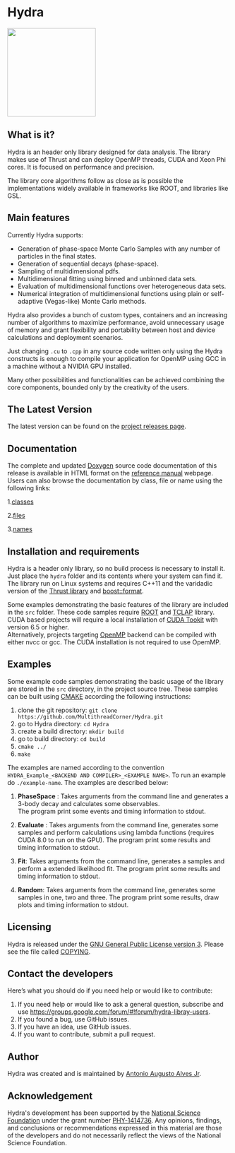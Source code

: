 Hydra
=========

<img src="Hydra.jpg" width="200">

What is it?
-----------
Hydra is an header only library designed for data analysis. The library makes use of Thrust and can deploy OpenMP
threads, CUDA and Xeon Phi cores. It is focused on performance and precision. 

The library core algorithms follow as close as is possible the implementations widely available in frameworks like ROOT, and libraries 
like GSL.

Main features
-------------

Currently Hydra supports:

* Generation of phase-space Monte Carlo Samples with any number of particles in the final states.
* Generation of sequential decays (phase-space).
* Sampling of multidimensional pdfs.
* Multidimensional fitting using binned and unbinned data sets.
* Evaluation of multidimensional functions over heterogeneous data sets. 
* Numerical integration of multidimensional functions using plain or self-adaptive (Vegas-like) Monte Carlo methods.

Hydra also provides a bunch of custom types, containers and an increasing number of algorithms
to maximize performance, avoid unnecessary usage of memory and grant flexibility and portability between 
host and device calculations and deployment scenarios. 

Just changing `.cu` to `.cpp` in any source code written only using the Hydra constructs is enough
to compile your application for OpenMP using GCC in a machine without a NVIDIA GPU installed.

Many other possibilities and functionalities can be achieved combining the core components, bounded only by the creativity of the users. 

The Latest Version
------------------

The latest version can be found on the 
[project releases page](https://github.com/MultithreadCorner/Hydra/releases).

Documentation
-------------

The complete and updated [Doxygen](http://www.doxygen.org/) source code documentation of this release is available in HTML format on the
[reference manual](http://multithreadcorner.github.io/Hydra/) webpage.
Users can also browse the documentation by class, file or name using the following links:

1.[classes](http://multithreadcorner.github.io/Hydra/classes.html)

2.[files](http://multithreadcorner.github.io/Hydra/files.html)

3.[names](http://multithreadcorner.github.io/Hydra/namespacemembers.html)

Installation and requirements 
-----------------------------

Hydra is a header only library, so no build process is necessary to install it. 
Just place the `hydra` folder and its contents where your system can find it.
The library run on Linux systems and requires C++11 and the varidadic version of the 
[Thrust library](https://github.com/andrewcorrigan/thrust-multi-permutation-iterator/tree/variadic) and [boost::format](http://www.boost.org/doc/libs/1_61_0/libs/format/doc/format.html). 

Some examples demonstrating the basic features of the library are included in the `src` folder. 
These code samples require [ROOT](https://root.cern.ch/) and [TCLAP](http://tclap.sourceforge.net/) library. 
CUDA based projects will require a local installation of [CUDA Tookit](https://developer.nvidia.com/cuda-toolkit)
 with version 6.5 or higher.   
Alternatively, projects targeting [OpenMP](http://openmp.org/wp/) backend can be compiled with either nvcc or gcc. 
The CUDA installation is not required to use OpemMP. 

Examples
--------

Some example code samples demonstrating the basic usage of the library are stored in the `src` directory, in the project source tree. 
These samples can be built using [CMAKE](https://cmake.org/) according the following instructions:

1. clone the git repository: `git clone https://github.com/MultithreadCorner/Hydra.git`
2. go to Hydra directory: `cd Hydra`
3. create a build directory: `mkdir build` 
4. go to build directory: `cd build`
4. `cmake ../`
5. `make`


The examples are named according to the convention `HYDRA_Example_<BACKEND AND COMPILER>_<EXAMPLE NAME>`. To run an example do `./example-name`.
The examples are described below:

1. __PhaseSpace__ : Takes arguments from the command line and generates a 3-body decay and calculates some observables.   
The program print some events and timing information to stdout.

2. __Evaluate__ : Takes arguments from the command line, generates some samples and perform calculations 
using lambda functions (requires CUDA 8.0 to run on the GPU). 
The program print some results and timing information to stdout.

3. __Fit__: Takes arguments from the command line, generates a samples and perform a extended likelihood fit. 
The program print some results and timing information to stdout.

4. __Random__: Takes arguments from the command line, generates some samples  in one, two and three. 
The program print some results, draw plots and timing information to stdout.


Licensing
---------

Hydra is released under the [GNU General Public License version 3](http://www.gnu.org/licenses/gpl-3.0.en.html). 
Please see the file called [COPYING](https://github.com/MultithreadCorner/Hydra/blob/master/COPYING).

Contact the developers
----------------------
Here’s what you should do if you need help or would like to contribute:

1. If you need help or would like to ask a general question, subscribe and use https://groups.google.com/forum/#!forum/hydra-libray-users.
2. If you found a bug, use GitHub issues.
3. If you have an idea, use GitHub issues.
4. If you want to contribute, submit a pull request.

Author
--------

Hydra was created and is maintained by [Antonio Augusto Alves Jr](@AAAlvesJr).

Acknowledgement
---------------

Hydra's development has been supported by the [National Science Foundation](http://nsf.gov/index.jsp) 
under the grant number [PHY-1414736](http://nsf.gov/awardsearch/showAward?AWD_ID=1414736). 
Any opinions, findings, and conclusions or recommendations expressed in this material are those of 
the developers and do not necessarily reflect the views of the National Science Foundation.
